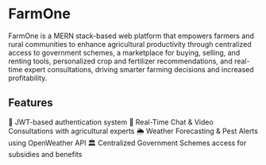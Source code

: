 
# FarmOne
FarmOne is a MERN stack-based web platform that empowers farmers and rural communities to enhance agricultural productivity through centralized access to government schemes, a marketplace for buying, selling, and renting tools, personalized crop and fertilizer recommendations, and real-time expert consultations, driving smarter farming decisions and increased profitability.
## Features
🔐 JWT-based authentication system
💬 Real-Time Chat & Video Consultations with agricultural experts
🌦️ Weather Forecasting & Pest Alerts using OpenWeather API
🏛️ Centralized Government Schemes access for subsidies and benefits

